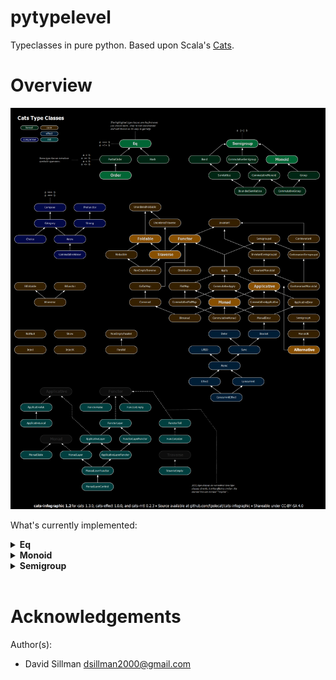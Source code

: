 # pytypelevel

Typeclasses in pure python. Based upon Scala's [Cats](https://typelevel.org/cats/).

# Overview

![Cats Map](docs/cats-map-inverted.png)

What's currently implemented:

<details>

<summary><b>Eq</b></summary>

src: [pytypelevel.kernel.eq](pytypelevel/kernel/eq.py)

Docs forthcoming.

</details>

<details>

<summary><b>Monoid</b></summary>

src: [pytypelevel.kernel.monoid](pytypelevel/kernel/monoid.py)

Docs forthcoming.

</details>

<details>

<summary><b>Semigroup</b></summary>

src: [pytypelevel.kernel.semigroup](pytypelevel/kernel/semigroup.py)

Docs forthcoming.

</details>

<br />

# Acknowledgements

Author(s):

- David Sillman <dsillman2000@gmail.com>